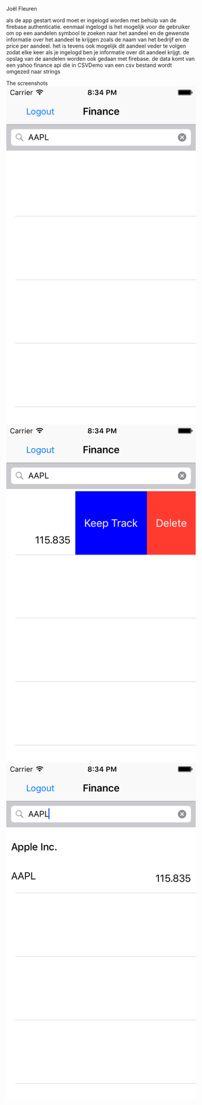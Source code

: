 Joël Fleuren

als de app gestart word moet er ingelogd worden met behulp van de firebase authenticatie.
eenmaal ingelogd is het mogelijk voor de gebruiker om op een aandelen symbool te zoeken naar het aandeel en de gewenste informatie over het aandeel te krijgen zoals de naam van het bedrijf en de price per aandeel.
het is tevens ook mogelijk dit aandeel veder te volgen zodat elke keer als je ingelogd ben je informatie over dit aandeel krijgt.
de opslag van de aandelen worden ook gedaan met firebase.
de data komt van een yahoo finance api die in CSVDemo van een csv bestand wordt omgezed naar strings





The screenshots
![alt text](docs/1.png)
![alt text](docs/2.png)
![alt text](docs/3.png)
